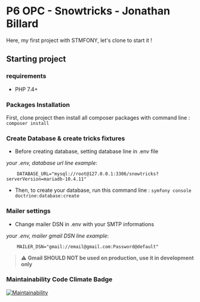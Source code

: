 # P6 OPC - Snowtricks - Jonathan Billard

Here, my first project with STMFONY, let's clone to start it !

## Starting project

### requirements

- PHP 7.4+

### Packages Installation

First, clone project then install all composer packages with command line : ``composer install``

### Create Database & create tricks fixtures

- Before creating database, setting database line in .env file

_your .env, database url line example_:
```
    DATABASE_URL="mysql://root@127.0.0.1:3306/snowtricks?serverVersion=mariadb-10.4.11" 
```
- Then, to create your database, run this command line : ``symfony console doctrine:database:create``

### Mailer settings

- Change mailer DSN in .env with your SMTP informations

_your .env, mailer gmail DSN line example_:
```
    MAILER_DSN="gmail://email@gmail.com:Password@default" 
```

> :warning: **Gmail SHOULD NOT be used on production, use it in development only**

### Maintainability Code Climate Badge

[![Maintainability](https://api.codeclimate.com/v1/badges/32a44790ed6666a0f23f/maintainability)](https://codeclimate.com/github/Kaloss38/P6_snowtricks/maintainability)

